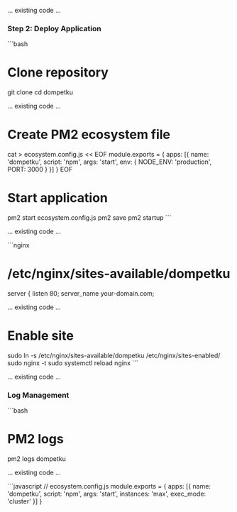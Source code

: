 ... existing code ...

### Step 2: Deploy Application
\`\`\`bash
# Clone repository
git clone <your-repo-url>
cd dompetku

... existing code ...

# Create PM2 ecosystem file
cat > ecosystem.config.js << EOF
module.exports = {
  apps: [{
    name: 'dompetku',
    script: 'npm',
    args: 'start',
    env: {
      NODE_ENV: 'production',
      PORT: 3000
    }
  }]
}
EOF

# Start application
pm2 start ecosystem.config.js
pm2 save
pm2 startup
\`\`\`

... existing code ...

\`\`\`nginx
# /etc/nginx/sites-available/dompetku
server {
    listen 80;
    server_name your-domain.com;

... existing code ...

# Enable site
sudo ln -s /etc/nginx/sites-available/dompetku /etc/nginx/sites-enabled/
sudo nginx -t
sudo systemctl reload nginx
\`\`\`

... existing code ...

### Log Management
\`\`\`bash
# PM2 logs
pm2 logs dompetku

... existing code ...

\`\`\`javascript
// ecosystem.config.js
module.exports = {
  apps: [{
    name: 'dompetku',
    script: 'npm',
    args: 'start',
    instances: 'max',
    exec_mode: 'cluster'
  }]
}
